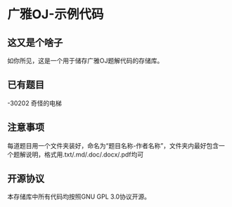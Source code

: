 # 广雅OJ-示例代码

## 这又是个啥子

如你所见，这是一个用于储存广雅OJ题解代码的存储库。

## 已有题目

-30202 奇怪的电梯

## 注意事项

每道题目用一个文件夹装好，命名为“题目名称-作者名称”，文件夹内最好包含一个题解说明，格式用.txt/.md/.doc/.docx/.pdf均可

## 开源协议

本存储库中所有代码均按照GNU GPL 3.0协议开源。
